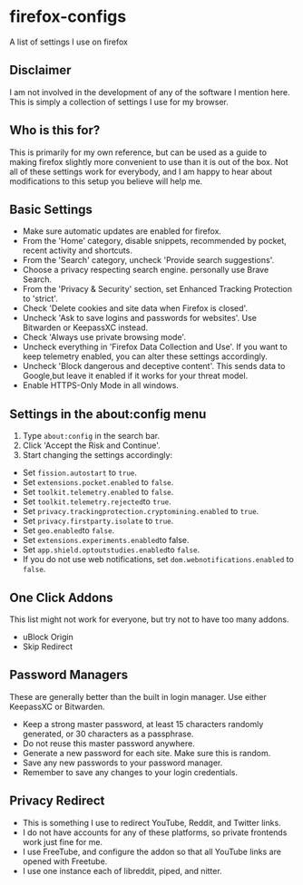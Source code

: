 # firefox-configs

A list of settings I use on firefox

## Disclaimer

I am not involved in the development of any of the software I mention here. This is simply a collection of settings I use for my browser. 

## Who is this for?

This is primarily for my own reference, but can be used as a guide to making firefox slightly more convenient to use than it is out of the box. Not all of these settings work for everybody, and I am happy to hear about modifications to this setup you believe will help me. 

## Basic Settings

- Make sure automatic updates are enabled for firefox.
- From the 'Home' category, disable snippets, recommended by pocket, recent activity and shortcuts.
- From the 'Search' category, uncheck 'Provide search suggestions'.
- Choose a privacy respecting search engine.  personally use Brave Search. 
- From the 'Privacy & Security' section, set Enhanced Tracking Protection to 'strict'. 
- Check 'Delete cookies and site data when Firefox is closed'.
- Uncheck 'Ask to save logins and passwords for websites'. Use Bitwarden or KeepassXC instead. 
- Check 'Always use private browsing mode'. 
- Uncheck everything in 'Firefox Data Collection and Use'. If you want to keep telemetry enabled, you can alter these settings accordingly.
- Uncheck 'Block dangerous and deceptive content'. This sends data to Google,but leave it enabled if it works for your threat model. 
- Enable HTTPS-Only Mode in all windows.

## Settings in the about:config menu

1. Type `about:config` in the search bar.
1. Click 'Accept the Risk and Continue'. 
1. Start changing the settings accordingly:
- Set `fission.autostart` to `true`.
- Set `extensions.pocket.enabled` to `false`.
- Set `toolkit.telemetry.enabled` to `false`.
- Set `toolkit.telemetry.rejected`to `true`.
- Set `privacy.trackingprotection.cryptomining.enabled` to `true`. 
- Set `privacy.firstparty.isolate` to `true`.
- Set `geo.enabled`to `false`.
- Set `extensions.experiments.enabled`to false.
- Set `app.shield.optoutstudies.enabled`to `false`. 
- If you do not use web notifications, set `dom.webnotifications.enabled` to `false`. 

## One Click Addons

This list might not work for everyone, but try not to have too many addons. 

- uBlock Origin
- Skip Redirect

## Password Managers

These are generally better than the built in login manager. Use either KeepassXC or Bitwarden.

- Keep a strong master password, at least 15 characters randomly generated, or 30 characters as a passphrase.
- Do not reuse this master password anywhere.
- Generate a new password for each site. Make sure this is random.
- Save any new passwords to your password manager. 
- Remember to save any changes to your login credentials. 

## Privacy Redirect

- This is something I use to redirect YouTube, Reddit, and Twitter links.
- I do not have accounts for any of these platforms, so private frontends work just fine for me.
- I use FreeTube, and configure the addon so that all YouTube links are opened with Freetube. 
- I use one instance each of libreddit, piped, and nitter.

